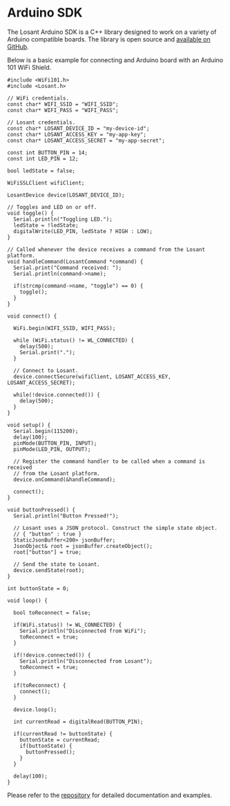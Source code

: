 # Arduino SDK

The Losant Arduino SDK is a C++ library designed to work on a variety of Arduino compatible boards. The library is open source and <a href="https://github.com/GetStructure/losant-sdk-arduino" target="_blank">available on GitHub</a>.

Below is a basic example for connecting and Arduino board with an Arduino 101 WiFi Shield.

```arduino
#include <WiFi101.h>
#include <Losant.h>

// WiFi credentials.
const char* WIFI_SSID = "WIFI_SSID";
const char* WIFI_PASS = "WIFI_PASS";

// Losant credentials.
const char* LOSANT_DEVICE_ID = "my-device-id";
const char* LOSANT_ACCESS_KEY = "my-app-key";
const char* LOSANT_ACCESS_SECRET = "my-app-secret";

const int BUTTON_PIN = 14;
const int LED_PIN = 12;

bool ledState = false;

WiFiSSLClient wifiClient;

LosantDevice device(LOSANT_DEVICE_ID);

// Toggles and LED on or off.
void toggle() {
  Serial.println("Toggling LED.");
  ledState = !ledState;
  digitalWrite(LED_PIN, ledState ? HIGH : LOW);
}

// Called whenever the device receives a command from the Losant platform.
void handleCommand(LosantCommand *command) {
  Serial.print("Command received: ");
  Serial.println(command->name);

  if(strcmp(command->name, "toggle") == 0) {
    toggle();
  }
}

void connect() {

  WiFi.begin(WIFI_SSID, WIFI_PASS);

  while (WiFi.status() != WL_CONNECTED) {
    delay(500);
    Serial.print(".");
  }

  // Connect to Losant.
  device.connectSecure(wifiClient, LOSANT_ACCESS_KEY, LOSANT_ACCESS_SECRET);

  while(!device.connected()) {
    delay(500);
  }
}

void setup() {
  Serial.begin(115200);
  delay(100);
  pinMode(BUTTON_PIN, INPUT);
  pinMode(LED_PIN, OUTPUT);

  // Register the command handler to be called when a command is received
  // from the Losant platform.
  device.onCommand(&handleCommand);

  connect();
}

void buttonPressed() {
  Serial.println("Button Pressed!");

  // Losant uses a JSON protocol. Construct the simple state object.
  // { "button" : true }
  StaticJsonBuffer<200> jsonBuffer;
  JsonObject& root = jsonBuffer.createObject();
  root["button"] = true;

  // Send the state to Losant.
  device.sendState(root);
}

int buttonState = 0;

void loop() {

  bool toReconnect = false;

  if(WiFi.status() != WL_CONNECTED) {
    Serial.println("Disconnected from WiFi");
    toReconnect = true;
  }

  if(!device.connected()) {
    Serial.println("Disconnected from Losant");
    toReconnect = true;
  }

  if(toReconnect) {
    connect();
  }

  device.loop();

  int currentRead = digitalRead(BUTTON_PIN);

  if(currentRead != buttonState) {
    buttonState = currentRead;
    if(buttonState) {
      buttonPressed();
    }
  }

  delay(100);
}
```

Please refer to the <a href="https://github.com/GetStructure/losant-sdk-arduino" target="_blank">repository</a> for detailed documentation and examples.
